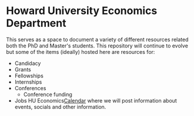 # Howard University Economics Department
This serves as a space to document a variety of different resources related both the PhD and Master's students. This repository will continue to evolve but some of the items (ideally) hosted here are resources for:

- Candidacy
- Grants
- Fellowships
- Internships
- Conferences
   * Conference funding
- Jobs
HU Economics[Calendar](https://outlook.office365.com/owa/HUTM-hueconomicsdepartment@howard.edu/groupsubscription.ashx?action=join&source=MSExchange/LokiServer&guid=5d724703-f013-4ab0-813c-d3e8786c5b8c
) where we will post information about events, socials and other information.

